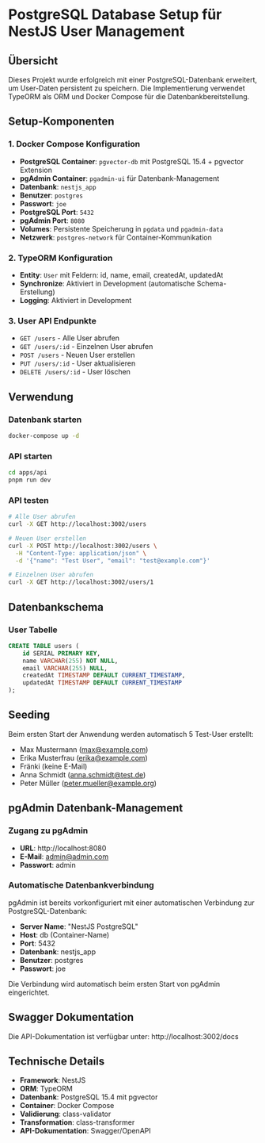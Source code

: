 # PostgreSQL Database Setup für NestJS User Management

## Übersicht

Dieses Projekt wurde erfolgreich mit einer PostgreSQL-Datenbank erweitert, um User-Daten persistent zu speichern. Die Implementierung verwendet TypeORM als ORM und Docker Compose für die Datenbankbereitstellung.

## Setup-Komponenten

### 1. Docker Compose Konfiguration
- **PostgreSQL Container**: `pgvector-db` mit PostgreSQL 15.4 + pgvector Extension
- **pgAdmin Container**: `pgadmin-ui` für Datenbank-Management
- **Datenbank**: `nestjs_app`
- **Benutzer**: `postgres`
- **Passwort**: `joe`
- **PostgreSQL Port**: `5432`
- **pgAdmin Port**: `8080`
- **Volumes**: Persistente Speicherung in `pgdata` und `pgadmin-data`
- **Netzwerk**: `postgres-network` für Container-Kommunikation

### 2. TypeORM Konfiguration
- **Entity**: `User` mit Feldern: id, name, email, createdAt, updatedAt
- **Synchronize**: Aktiviert in Development (automatische Schema-Erstellung)
- **Logging**: Aktiviert in Development

### 3. User API Endpunkte
- `GET /users` - Alle User abrufen
- `GET /users/:id` - Einzelnen User abrufen
- `POST /users` - Neuen User erstellen
- `PUT /users/:id` - User aktualisieren
- `DELETE /users/:id` - User löschen

## Verwendung

### Datenbank starten
```bash
docker-compose up -d
```

### API starten
```bash
cd apps/api
pnpm run dev
```

### API testen
```bash
# Alle User abrufen
curl -X GET http://localhost:3002/users

# Neuen User erstellen
curl -X POST http://localhost:3002/users \
  -H "Content-Type: application/json" \
  -d '{"name": "Test User", "email": "test@example.com"}'

# Einzelnen User abrufen
curl -X GET http://localhost:3002/users/1
```

## Datenbankschema

### User Tabelle
```sql
CREATE TABLE users (
    id SERIAL PRIMARY KEY,
    name VARCHAR(255) NOT NULL,
    email VARCHAR(255) NULL,
    createdAt TIMESTAMP DEFAULT CURRENT_TIMESTAMP,
    updatedAt TIMESTAMP DEFAULT CURRENT_TIMESTAMP
);
```

## Seeding

Beim ersten Start der Anwendung werden automatisch 5 Test-User erstellt:
- Max Mustermann (max@example.com)
- Erika Musterfrau (erika@example.com)
- Fränki (keine E-Mail)
- Anna Schmidt (anna.schmidt@test.de)
- Peter Müller (peter.mueller@example.org)

## pgAdmin Datenbank-Management

### Zugang zu pgAdmin
- **URL**: http://localhost:8080
- **E-Mail**: admin@admin.com
- **Passwort**: admin

### Automatische Datenbankverbindung
pgAdmin ist bereits vorkonfiguriert mit einer automatischen Verbindung zur PostgreSQL-Datenbank:
- **Server Name**: "NestJS PostgreSQL"
- **Host**: db (Container-Name)
- **Port**: 5432
- **Datenbank**: nestjs_app
- **Benutzer**: postgres
- **Passwort**: joe

Die Verbindung wird automatisch beim ersten Start von pgAdmin eingerichtet.

## Swagger Dokumentation

Die API-Dokumentation ist verfügbar unter: http://localhost:3002/docs

## Technische Details

- **Framework**: NestJS
- **ORM**: TypeORM
- **Datenbank**: PostgreSQL 15.4 mit pgvector
- **Container**: Docker Compose
- **Validierung**: class-validator
- **Transformation**: class-transformer
- **API-Dokumentation**: Swagger/OpenAPI
